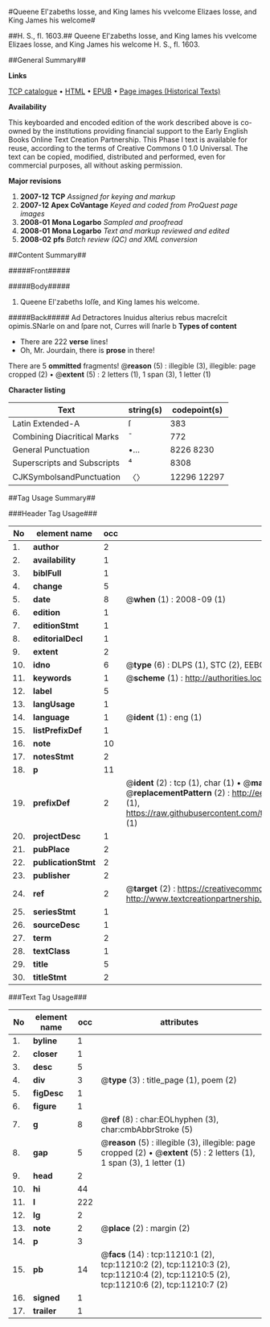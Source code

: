 #Queene El'zabeths losse, and King Iames his vvelcome Elizaes losse, and King James his welcome#

##H. S., fl. 1603.##
Queene El'zabeths losse, and King Iames his vvelcome
Elizaes losse, and King James his welcome
H. S., fl. 1603.

##General Summary##

**Links**

[TCP catalogue](http://www.ota.ox.ac.uk/tcp/)  • 
[HTML](http://tei.it.ox.ac.uk/tcp/Texts-HTML/free/A11/A11235.html)  • 
[EPUB](http://tei.it.ox.ac.uk/tcp/Texts-EPUB/free/A11/A11235.epub) • 
[Page images (Historical Texts)](https://data.historicaltexts.jisc.ac.uk/view?pubId=eebo-99846254e&pageId=eebo-99846254e-11210-1)

**Availability**

This keyboarded and encoded edition of the
	       work described above is co-owned by the institutions
	       providing financial support to the Early English Books
	       Online Text Creation Partnership. This Phase I text is
	       available for reuse, according to the terms of Creative
	       Commons 0 1.0 Universal. The text can be copied,
	       modified, distributed and performed, even for
	       commercial purposes, all without asking permission.

**Major revisions**

1. __2007-12__ __TCP__ *Assigned for keying and markup*
1. __2007-12__ __Apex CoVantage__ *Keyed and coded from ProQuest page images*
1. __2008-01__ __Mona Logarbo__ *Sampled and proofread*
1. __2008-01__ __Mona Logarbo__ *Text and markup reviewed and edited*
1. __2008-02__ __pfs__ *Batch review (QC) and XML conversion*

##Content Summary##

#####Front#####

#####Body#####

1. Queene El'zabeths loſſe, and King Iames his welcome.

#####Back#####
Ad Detractores Inuidus alterius rebus macreſcit opimis.SNarle on and ſpare not, Curres will ſnarle b
**Types of content**

  * There are 222 **verse** lines!
  * Oh, Mr. Jourdain, there is **prose** in there!

There are 5 **ommitted** fragments! 
 @__reason__ (5) : illegible (3), illegible: page cropped (2)  •  @__extent__ (5) : 2 letters (1), 1 span (3), 1 letter (1)

**Character listing**


|Text|string(s)|codepoint(s)|
|---|---|---|
|Latin Extended-A|ſ|383|
|Combining             Diacritical Marks|̄|772|
|General Punctuation|•…|8226 8230|
|Superscripts             and Subscripts|⁴|8308|
|CJKSymbolsandPunctuation|〈〉|12296 12297|

##Tag Usage Summary##

###Header Tag Usage###

|No|element name|occ|attributes|
|---|---|---|---|
|1.|__author__|2||
|2.|__availability__|1||
|3.|__biblFull__|1||
|4.|__change__|5||
|5.|__date__|8| @__when__ (1) : 2008-09 (1)|
|6.|__edition__|1||
|7.|__editionStmt__|1||
|8.|__editorialDecl__|1||
|9.|__extent__|2||
|10.|__idno__|6| @__type__ (6) : DLPS (1), STC (2), EEBO-CITATION (1), PROQUEST (1), VID (1)|
|11.|__keywords__|1| @__scheme__ (1) : http://authorities.loc.gov/ (1)|
|12.|__label__|5||
|13.|__langUsage__|1||
|14.|__language__|1| @__ident__ (1) : eng (1)|
|15.|__listPrefixDef__|1||
|16.|__note__|10||
|17.|__notesStmt__|2||
|18.|__p__|11||
|19.|__prefixDef__|2| @__ident__ (2) : tcp (1), char (1)  •  @__matchPattern__ (2) : ([0-9\-]+):([0-9IVX]+) (1), (.+) (1)  •  @__replacementPattern__ (2) : http://eebo.chadwyck.com/downloadtiff?vid=$1&page=$2 (1), https://raw.githubusercontent.com/textcreationpartnership/Texts/master/tcpchars.xml#$1 (1)|
|20.|__projectDesc__|1||
|21.|__pubPlace__|2||
|22.|__publicationStmt__|2||
|23.|__publisher__|2||
|24.|__ref__|2| @__target__ (2) : https://creativecommons.org/publicdomain/zero/1.0/ (1), http://www.textcreationpartnership.org/docs/. (1)|
|25.|__seriesStmt__|1||
|26.|__sourceDesc__|1||
|27.|__term__|2||
|28.|__textClass__|1||
|29.|__title__|5||
|30.|__titleStmt__|2||


###Text Tag Usage###

|No|element name|occ|attributes|
|---|---|---|---|
|1.|__byline__|1||
|2.|__closer__|1||
|3.|__desc__|5||
|4.|__div__|3| @__type__ (3) : title_page (1), poem (2)|
|5.|__figDesc__|1||
|6.|__figure__|1||
|7.|__g__|8| @__ref__ (8) : char:EOLhyphen (3), char:cmbAbbrStroke (5)|
|8.|__gap__|5| @__reason__ (5) : illegible (3), illegible: page cropped (2)  •  @__extent__ (5) : 2 letters (1), 1 span (3), 1 letter (1)|
|9.|__head__|2||
|10.|__hi__|44||
|11.|__l__|222||
|12.|__lg__|2||
|13.|__note__|2| @__place__ (2) : margin (2)|
|14.|__p__|3||
|15.|__pb__|14| @__facs__ (14) : tcp:11210:1 (2), tcp:11210:2 (2), tcp:11210:3 (2), tcp:11210:4 (2), tcp:11210:5 (2), tcp:11210:6 (2), tcp:11210:7 (2)|
|16.|__signed__|1||
|17.|__trailer__|1||
